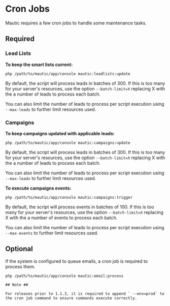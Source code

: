 # Cron Jobs #

Mautic requires a few cron jobs to handle some maintenance tasks.

## Required ##

### Lead Lists ###
**To keep the smart lists current:**

```
php /path/to/mautic/app/console mautic:leadlists:update
```

By default, the script will process leads in batches of 300. If this is too many for your server's resources, use the option `--batch-limit=X` replacing X with the a number of leads to process each batch.

You can also limit the number of leads to process per script execution using `--max-leads` to further limit resources used.

### Campaigns ###
**To keep campaigns updated with applicable leads:**

```
php /path/to/mautic/app/console mautic:campaigns:update
```

By default, the script will process leads in batches of 300. If this is too many for your server's resources, use the option `--batch-limit=X` replacing X with the a number of leads to process each batch.

You can also limit the number of leads to process per script execution using `--max-leads` to further limit resources used.

**To execute campaigns events:**

```
php /path/to/mautic/app/console mautic:campaigns:trigger
```

By default, the script will process events in batches of 100. If this is too many for your server's resources, use the option `--batch-limit=X` replacing X with the a number of events to process each batch.

You can also limit the number of leads to process per script execution using `--max-events` to further limit resources used.

## Optional ##

If the system is configured to queue emails, a cron job is required to process them.

```
php /path/to/mautic/app/console mautic:email:process

## Note ##

For releases prior to 1.1.3, it is required to append ` --env=prod` to the cron job command to ensure commands execute correctly.
```
